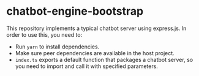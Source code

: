 # chatbot-engine-bootstrap

This repository implements a typical chatbot server using express.js. In order to use this, you need to:

- Run `yarn` to install dependencies.
- Make sure peer dependencies are available in the host project.
- `index.ts` exports a default function that packages a chatbot server, so you need to import and call it with specified parameters.
